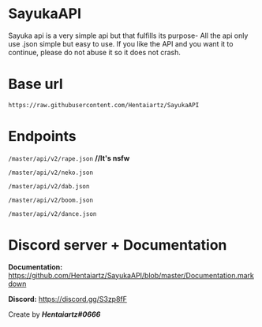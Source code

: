 # SayukaAPI

Sayuka api is a very simple api but that fulfills its purpose- All the api only use .json simple but easy to use.
If you like the API and you want it to continue, please do not abuse it so it does not crash.

# Base url
```https://raw.githubusercontent.com/Hentaiartz/SayukaAPI```
 
# Endpoints
```/master/api/v2/rape.json``` **//It's nsfw**

```/master/api/v2/neko.json```

```/master/api/v2/dab.json```

```/master/api/v2/boom.json```

```/master/api/v2/dance.json```

# Discord server + Documentation
**Documentation:** https://github.com/Hentaiartz/SayukaAPI/blob/master/Documentation.markdown

**Discord:** https://discord.gg/S3zp8fF

Create by ***Hentaiartz#0666***
